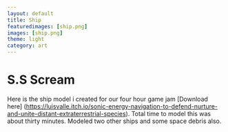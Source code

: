 ```yaml
---
layout: default
title: Ship
featuredimages: [ship.png]
images: [ship.png]
theme: light
category: art
---
```


# S.S Scream

Here is the ship model i created for our four hour game jam [Download here] (https://luisvalle.itch.io/sonic-energy-navigation-to-defend-nurture-and-unite-distant-extraterrestrial-species). Total time to model this was about thirty minutes. Modeled two other ships and some space debris also.
